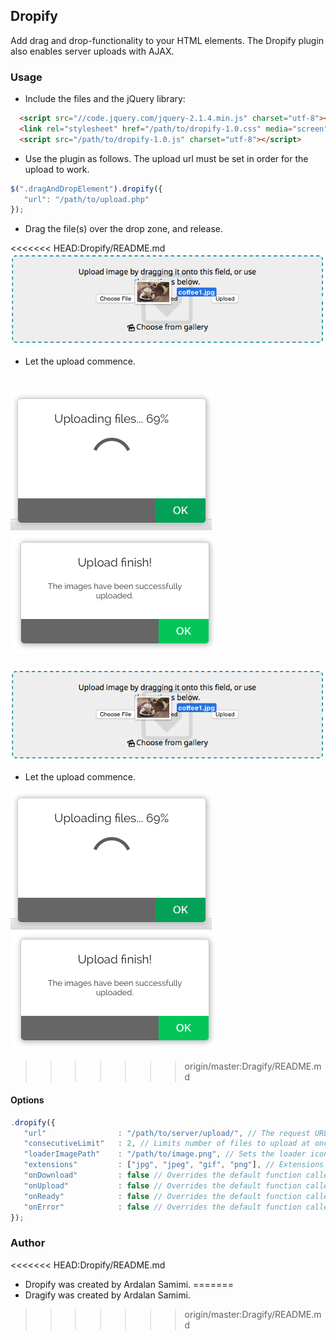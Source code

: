 ## Dropify
Add drag and drop-functionality to your HTML elements. The Dropify plugin also enables server uploads with AJAX.

### Usage
* Include the files and the jQuery library:
```html
  <script src="//code.jquery.com/jquery-2.1.4.min.js" charset="utf-8"></script>
  <link rel="stylesheet" href="/path/to/dropify-1.0.css" media="screen" charset="utf-8">
  <script src="/path/to/dropify-1.0.js" charset="utf-8"></script>
```
* Use the plugin as follows. The upload url must be set in order for the upload to work.
```js
$(".dragAndDropElement").dropify({
   "url": "/path/to/upload.php"
});
```
* Drag the file(s) over the drop zone, and release.

<<<<<<< HEAD:Dropify/README.md
![Screenshot](https://github.com/pkrll/JavaScript/blob/master/Dropify/dropify-screenshot.png)

* Let the upload commence.

![Screenshot](https://github.com/pkrll/JavaScript/blob/master/Dropify/dropify-screenshot-1.png)
![Screenshot](https://github.com/pkrll/JavaScript/blob/master/Dropify/dropify-screenshot-2.png)
=======
![Screenshot](https://github.com/pkrll/JavaScript/blob/master/Dragify/dragify-screenshot.png)

* Let the upload commence.
 
![Screenshot](https://github.com/pkrll/JavaScript/blob/master/Dragify/dragify-screenshot-1.png)
![Screenshot](https://github.com/pkrll/JavaScript/blob/master/Dragify/dragify-screenshot-2.png)
>>>>>>> origin/master:Dragify/README.md
#### Options
```js
.dropify({
   "url"                : "/path/to/server/upload/", // The request URL (required)
   "consecutiveLimit"   : 2, // Limits number of files to upload at once (optional)
   "loaderImagePath"    : "/path/to/image.png", // Sets the loader icon (optional)
   "extensions"         : ["jpg", "jpeg", "gif", "png"], // Extensions that are allowed to upload (optional)
   "onDownload"         : false // Overrides the default function called upon xhr.onprogress (optional)
   "onUpload"           : false // Overrides the default function called upon xhr.upload.onprogress (optional)
   "onReady"            : false // Overrides the default function called upon completion (optional)
   "onError"            : false // Overrides the default function called upon error (optional)
});
```
### Author
<<<<<<< HEAD:Dropify/README.md
* Dropify was created by Ardalan Samimi.
=======
* Dragify was created by Ardalan Samimi.
>>>>>>> origin/master:Dragify/README.md
